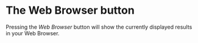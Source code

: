 # The Web Browser button

Pressing the _Web Browser_ button will show the currently displayed
results in your Web Browser.
